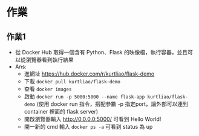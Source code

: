 # 作業

## 作業1

* 從 Docker Hub 取得一個含有 Python、Flask 的映像檔，執行容器，並且可以從瀏覽器看到執行結果
* Ans: 
	* 進網址 <https://hub.docker.com/r/kurtliao/flask-demo>
	* 下載 `docker pull kurtliao/flask-demo`
	* 查看 `docker images`
	* 啟動 `docker run -p 5000:5000 --name flask-app kurtliao/flask-demo` (使用 docker run 指令，搭配參數 -p 指定port，讓外部可以連到 container 裡面的 flask server)
	* 開啟瀏覽器輸入 <http://0.0.0.0:5000/> 可看到 Hello World!
	* 開一新的 cmd 輸入 `docker ps -a` 可看到 status 為 up